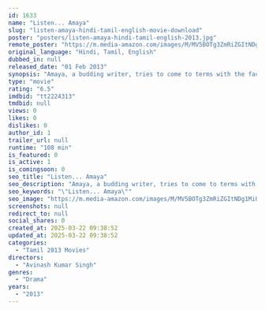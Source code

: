 ```yaml
---
id: 1633
name: "Listen... Amaya"
slug: "listen-amaya-hindi-tamil-english-movie-download"
poster: "posters/listen-amaya-hindi-tamil-english-2013.jpg"
remote_poster: "https://m.media-amazon.com/images/M/MV5BOTg3ZmRiZGItNDg1Mi00MWMzLWI1M2EtMDViYjA0MTczMmUwXkEyXkFqcGdeQXVyODE5NzE3OTE@._V1_SX300.jpg"
original_language: "Hindi, Tamil, English"
dubbed_in: null
released_date: "01 Feb 2013"
synopsis: "Amaya, a budding writer, tries to come to terms with the fact that her widowed mother, Leela, is having a relationship with Jayant, a man who is collaborating with her on a coffee table book."
type: "movie"
rating: "6.5"
imdbid: "tt2224313"
tmdbid: null
views: 0
likes: 0
dislikes: 0
author_id: 1
trailer_url: null
runtime: "108 min"
is_featured: 0
is_active: 1
is_comingsoon: 0
seo_title: "Listen... Amaya"
seo_description: "Amaya, a budding writer, tries to come to terms with the fact that her widowed mother, Leela, is having a relationship with Jayant, a man who is collaborating with her on a coffee table book."
seo_keywords: "\"Listen... Amaya\""
seo_image: "https://m.media-amazon.com/images/M/MV5BOTg3ZmRiZGItNDg1Mi00MWMzLWI1M2EtMDViYjA0MTczMmUwXkEyXkFqcGdeQXVyODE5NzE3OTE@._V1_SX300.jpg"
screenshots: null
redirect_to: null
social_shares: 0
created_at: 2025-03-22 09:38:52
updated_at: 2025-03-22 09:38:52
categories:
  - "Tamil 2013 Movies"
directors:
  - "Avinash Kumar Singh"
genres:
  - "Drama"
years:
  - "2013"
---
```

